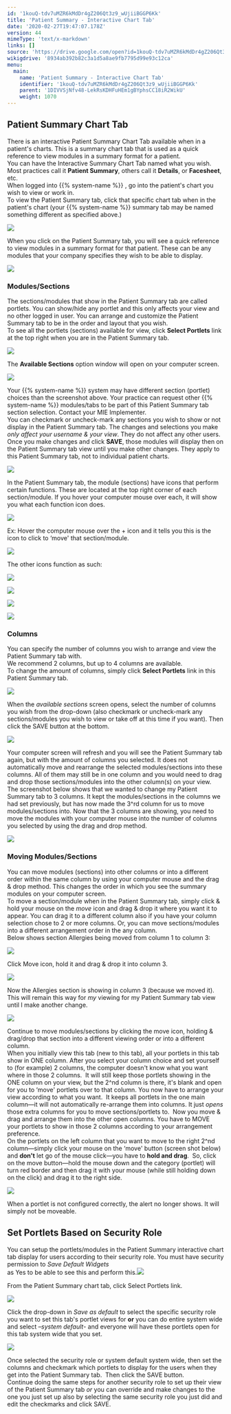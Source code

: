 ```yaml
---
id: '1kouQ-tdv7uMZR6kMdDr4gZ206Qt3z9_wUjiiBGGP6Kk'
title: 'Patient Summary - Interactive Chart Tab'
date: '2020-02-27T19:47:07.178Z'
version: 44
mimeType: 'text/x-markdown'
links: []
source: 'https://drive.google.com/open?id=1kouQ-tdv7uMZR6kMdDr4gZ206Qt3z9_wUjiiBGGP6Kk'
wikigdrive: '8934ab392b82c3a1d5a8ae9fb7795d99e93c12ca'
menu:
  main:
    name: 'Patient Summary - Interactive Chart Tab'
    identifier: '1kouQ-tdv7uMZR6kMdDr4gZ206Qt3z9_wUjiiBGGP6Kk'
    parent: '1DIVVSjNfv48-LekRsKDHFuHEm1gBYphsCC18iR2WikU'
    weight: 1070
---
```

## Patient Summary Chart Tab  
  
There is an interactive Patient Summary Chart Tab available when in a patient's charts. This is a summary chart tab that is used as a quick reference to view modules in a summary format for a patient.  
You can have the Interactive Summary Chart Tab named what you wish. Most practices call it **Patient Summary**, others call it **Details**, or **Facesheet**, etc.  
When logged into {{% system-name %}} , go into the patient's chart you wish to view or work in.  
To view the Patient Summary tab, click that specific chart tab when in the patient's chart (your {{% system-name %}} summary tab may be named something different as specified above.)
  
![](../patient-summary-interactive-chart-tab.assets/10000000000003830000008FA3EC31BBD484DC33.png)  

When you click on the Patient Summary tab, you will see a quick reference to view modules in a summary format for that patient. These can be any modules that your company specifies they wish to be able to display.
  
![](../patient-summary-interactive-chart-tab.assets/1000000000000383000001DD5E2F1AD97580EC7D.png)  

  
### Modules/Sections  
  
The sections/modules that show in the Patient Summary tab are called portlets. You can show/hide any portlet and this only affects your view and no other logged in user. You can arrange and customize the Patient Summary tab to be in the order and layout that you wish.  
To see all the portlets (sections) available for view, click **Select Portlets** link at the top right when you are in the Patient Summary tab.
  
![](../patient-summary-interactive-chart-tab.assets/1000000000000383000001DD5E2F1AD97580EC7D.png)  

The **Available Sections** option window will open on your computer screen.
  
![](../patient-summary-interactive-chart-tab.assets/1000000000000165000001DDA70594E987FA7BC4.png)  

Your {{% system-name %}} system may have different section (portlet) choices than the screenshot above. Your practice can request other {{% system-name %}} modules/tabs to be part of this Patient Summary tab section selection. Contact your MIE Implementer.  
You can checkmark or uncheck-mark any sections you wish to show or not display in the Patient Summary tab. The changes and selections you make *only affect your username & your view*. They do not affect any other users. Once you make changes and click **SAVE**, those modules will display then on the Patient Summary tab view until you make other changes. They apply to this Patient Summary tab, not to individual patient charts.
  
![](../patient-summary-interactive-chart-tab.assets/1000000000000165000001DDA70594E987FA7BC4.png)  

In the Patient Summary tab, the module (sections) have icons that perform certain functions. These are located at the top right corner of each section/module. If you hover your computer mouse over each, it will show you what each function icon does.
  
![](../patient-summary-interactive-chart-tab.assets/100000000000005D0000002675CE6BC95F086E21.png)  

Ex: Hover the computer mouse over the + icon and it tells you this is the icon to click to ‘move' that section/module.
  
![](../patient-summary-interactive-chart-tab.assets/1000000000000139000000500454E5EC3C84FD99.png)  

The other icons function as such:
  
![](../patient-summary-interactive-chart-tab.assets/100000000000007D0000003DB9136B437ADD1C98.png)  

  
![](../patient-summary-interactive-chart-tab.assets/10000000000000410000003EBAED828B566D028B.png)  

  
![](../patient-summary-interactive-chart-tab.assets/100000000000003C0000003DCBF8F0A7A99D9FE8.png)  

  
![](../patient-summary-interactive-chart-tab.assets/100000000000002B0000003979148FBAD13CFC66.png)  

  
### Columns  
  
You can specify the number of columns you wish to arrange and view the Patient Summary tab with.  
We recommend 2 columns, but up to 4 columns are available.  
To change the amount of columns, simply click **Select Portlets** link in this Patient Summary tab.
  
![](../patient-summary-interactive-chart-tab.assets/10000000000003830000008FA3EC31BBD484DC33.png)  

When the *available sections* screen opens, select the number of columns you wish from the drop-down (also checkmark or uncheck-mark any sections/modules you wish to view or take off at this time if you want). Then click the SAVE button at the bottom.
  
![](../patient-summary-interactive-chart-tab.assets/1000000000000141000000D64030149A1B9DCDBF.png)  

Your computer screen will refresh and you will see the Patient Summary tab again, but with the amount of columns you selected. It does not automatically move and rearrange the selected modules/sections into these columns. All of them may still be in one column and you would need to drag and drop those sections/modules into the other column(s) on your view.  
The screenshot below shows that we wanted to change my Patient Summary tab to 3 columns. It kept the modules/sections in the columns we had set previously, but has now made the 3^rd column for us to move modules/sections into. Now that the 3 columns are showing, you need to move the modules with your computer mouse into the number of columns you selected by using the drag and drop method.
  
![](../patient-summary-interactive-chart-tab.assets/1000000000000383000001CD0DEC50E5F7DF86B5.png)  

  
### Moving Modules/Sections  
  
You can move modules (sections) into other columns or into a different order within the same column by using your computer mouse and the drag & drop method. This changes the order in which you see the summary modules on your computer screen.  
To move a section/module when in the Patient Summary tab, simply click & hold your mouse on the *move* icon and drag & drop it where you want it to appear. You can drag it to a different column also if you have your column selection chose to 2 or more columns. Or, you can move sections/modules into a different arrangement order in the any column.  
Below shows section Allergies being moved from column 1 to column 3:
  
![](../patient-summary-interactive-chart-tab.assets/100000000000037C000000CEC1CE1A043DD8B5AF.png)  

Click Move icon, hold it and drag & drop it into column 3.
  
![](../patient-summary-interactive-chart-tab.assets/100000000000038F000000CA00C2F0EFA13D04A2.png)  

Now the Allergies section is showing in column 3 (because we moved it). This will remain this way for *my* viewing for my Patient Summary tab view until I make another change.
  
![](../patient-summary-interactive-chart-tab.assets/1000000000000386000000EB2D68E62BC015C00B.png)  

Continue to move modules/sections by clicking the move icon, holding & drag/drop that section into a different viewing order or into a different column.  
When you initially view this tab (new to this tab), all your portlets in this tab show in ONE column. After you select your column choice and set yourself to (for example) 2 columns, the computer doesn't know what you want where in those 2 columns.  It will still keep those portlets showing in the ONE column on your view, but the 2^nd column is there, it's blank and open for you to ‘move' portlets over to that column. You now have to arrange your view according to what you want.  It keeps all portlets in the one main column—it will not automatically re-arrange them into columns. It just *opens* those extra columns for you to move sections/portlets to.  Now you move & drag and arrange them into the other open columns. You have to MOVE your portlets to show in those 2 columns according to your arrangement preference.  
On the portlets on the left column that you want to move to the right 2^nd column—simply click your mouse on the ‘move' button (screen shot below) and **don't** let go of the mouse click—you have to **hold and drag**.  So, click on the move button—hold the mouse down and the category (portlet) will turn red border and then drag it with your mouse (while still holding down on the click) and drag it to the right side.
  
![](../patient-summary-interactive-chart-tab.assets/10000000000002C3000000918B2295969888DF87.jpg)  

When a portlet is not configured correctly, the alert no longer shows. It will simply not be moveable.
  
## Set Portlets Based on Security Role  
  
You can setup the portlets/modules in the Patient Summary interactive chart tab display for users according to their security role. You must have security permission to *Save Default Widgets*  
 as Yes to be able to see this and perform this.![](../patient-summary-interactive-chart-tab.assets/10000000000000BA00000029797D4FD9D8129DB9.png)  
  
From the Patient Summary chart tab, click Select Portlets link.
  
![](../patient-summary-interactive-chart-tab.assets/1000000000000398000000CA2E3B5532CC3BDA0B.png)  

Click the drop-down in *Save as default* to select the specific security role you want to set this tab's portlet views for **or** you can do entire system wide and select *–system default*- and everyone will have these portlets open for this tab system wide that you set.
  
![](../patient-summary-interactive-chart-tab.assets/1000000000000181000001E48B3C277BD5BB2F5F.png)  

Once selected the security role or system default system wide, then set the columns and checkmark which portlets to display for the users when they get into the Patient Summary tab.  Then click the SAVE button.  
Continue doing the same steps for another security role to set up their view of the Patient Summary tab *or* you can override and make changes to the one you just set up also by selecting the same security role you just did and edit the checkmarks and click SAVE.
